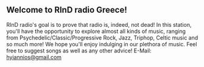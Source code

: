 ## Welcome to RInD radio Greece!

RInD radio's goal is to prove that radio is, indeed, not dead! In this station, you'll have the opportunity to explore almost all kinds of music, ranging from Psychedelic/Classic/Progressive Rock, Jazz, Triphop, Celtic music and so much more! We hope you'll enjoy indulging in our plethora of music. Feel free to suggest songs as well as any other advice! E-Mail: hyiannios@gmail.com

<script>(function (win, doc, script, source, objectName) { (win.RadionomyPlayerObject = win.RadionomyPlayerObject || []).push(objectName); win[objectName] = win[objectName] || function (k, v) { (win[objectName].parameters = win[objectName].parameters || { src: source, version: '1.1' })[k] = v; }; var js, rjs = doc.getElementsByTagName(script)[0]; js = doc.createElement(script); js.async = 1; js.src = source; rjs.parentNode.insertBefore(js, rjs); }(window, document, 'script', 'https://www.radionomy.com/js/radionomy.player.js', 'radplayer'));
radplayer('url', 'rindradiogreece');
radplayer('type', 'medium');
radplayer('autoplay', '0');
radplayer('volume', '50');
radplayer('color1', '#000000');
radplayer('color2', '#ffffff');
</script>
<div class="radionomy-player"></div>
